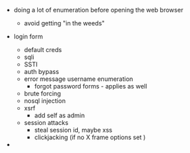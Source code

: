 - doing a lot of enumeration before opening the web browser
  - avoid getting "in the weeds"

- login form
  - default creds
  - sqli
  - SSTI
  - auth bypass
  - error message username enumeration
    - forgot password forms - applies as well
  - brute forcing
  - nosql injection
  - xsrf
    - add self as admin
  - session attacks
    - steal session id, maybe xss
    - clickjacking (if no X frame options set )
-
